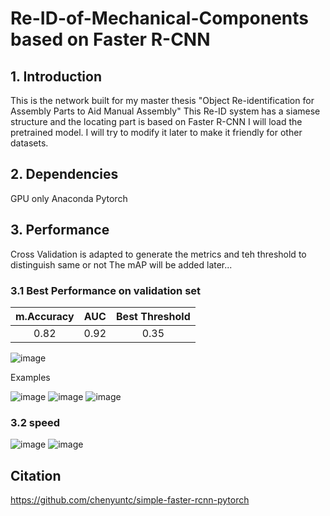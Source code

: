 # Re-ID-of-Mechanical-Components based on Faster R-CNN
## 1. Introduction
This is the network built for my master thesis "Object Re-identification for Assembly Parts to Aid Manual Assembly" 
This Re-ID system has a siamese structure and the locating part is based on Faster R-CNN
I will load the pretrained model. I will try to modify it later to make it friendly for other datasets.
## 2. Dependencies
GPU only
Anaconda
Pytorch
## 3. Performance
Cross Validation is adapted to generate the metrics and teh threshold to distinguish same or not
The mAP will be added later...

### 3.1 Best Performance on validation set
|     m.Accuracy     |   AUC  |   Best Threshold  |
| :----------------: | :----: |  :--------------: |
|      0.82     |  0.92  | 0.35

![image](https://user-images.githubusercontent.com/78811701/117831484-e69e0c00-b274-11eb-827a-0be99321dfba.png)

Examples

![image](https://user-images.githubusercontent.com/78811701/117832069-73e16080-b275-11eb-85b1-37253065f578.png)
![image](https://user-images.githubusercontent.com/78811701/117833228-71cbd180-b276-11eb-821d-0dd13431028b.png)
![image](https://user-images.githubusercontent.com/78811701/117833288-7f815700-b276-11eb-827c-25bd5691a19f.png)

### 3.2 speed
![image](https://user-images.githubusercontent.com/78811701/117832156-878cc700-b275-11eb-81e7-7936986d1d97.png)
![image](https://user-images.githubusercontent.com/78811701/117832167-8bb8e480-b275-11eb-97d2-bc629b95d312.png)

## Citation
https://github.com/chenyuntc/simple-faster-rcnn-pytorch
